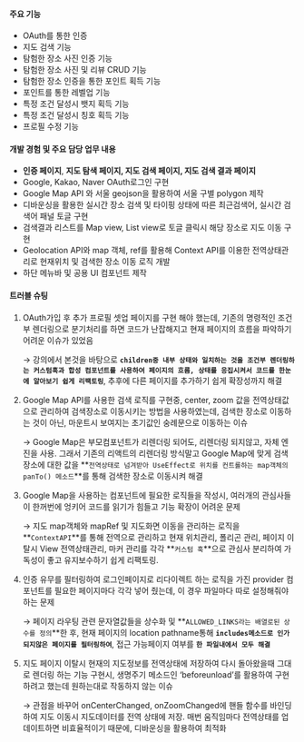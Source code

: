 #### 주요 기능

- OAuth를 통한 인증
- 지도 검색 기능
- 탐험한 장소 사진 인증 기능
- 탐험한 장소 사진 및 리뷰 CRUD 기능
- 탐험한 장소 인증을 통한 포인트 획득 기능
- 포인트를 통한 레벨업 기능
- 특정 조건 달성시 뱃지 획득 기능
- 특정 조건 달성시 칭호 획득 기능
- 프로필 수정 기능

#### 개발 경험 및 주요 담당 업무 내용

- **인증 페이지**, **지도 탐색 페이지, 지도 검색 페이지, 지도 검색 결과 페이지**
- Google, Kakao, Naver OAuth로그인 구현
- Google Map API 와 서울 geojson을 활용하여 서울 구별 polygon 제작
- 디바운싱을 활용한 실시간 장소 검색 및 타이핑 상태에 따른 최근검색어, 실시간 검색어 패널 토글 구현
- 검색결과 리스트를 Map view, List view로 토글 클릭시 해당 장소로 지도 이동 구현
- Geolocation API와 map 객체, ref를 활용해 Context API를 이용한 전역상태관리로 현재위치 및 검색한 장소 이동 로직 개발
- 하단 메뉴바 및 공용 UI 컴포넌트 제작

#### 트러블 슈팅

1. OAuth가입 후 추가 프로필 셋업 페이지를 구현 해야 했는데, 기존의 명령적인 조건부 렌더링으로 분기처리를 하면 코드가 난잡해지고 현재 페이지의 흐름을 파악하기 어려운 이슈가 있었음

   → 강의에서 본것을 바탕으로 **`children중 내부 상태와 일치하는 것을 조건부 렌더링하는 커스텀훅과 합성 컴포넌트를 사용하여 페이지의 흐름, 상태를 응집시켜서 코드를 한눈에 알아보기 쉽게 리팩토링`**, 추후에 다른 페이지를 추가하기 쉽게 확장성까지 해결

2. Google Map API를 사용한 검색 로직를 구현중, center, zoom 값을 전역상태값으로 관리하여 검색장소로 이동시키는 방법을 사용하였는데, 검색한 장소로 이동하는 것이 아닌, 마운트시 보여지는 초기값인 숭례문으로 이동하는 이슈

   → Google Map은 부모컴포넌트가 리렌더링 되어도, 리렌더링 되지않고, 자체 엔진을 사용. 그래서 기존의 리액트의 리렌더링 방식말고 Google Map에 맞게 검색 장소에 대한 값을 **`전역상태로 넘겨받아 UseEffect로 위치를 컨트롤하는 map객체의 panTo() 메소드`**를 통해 검색한 장소로 이동시켜 해결

3. Google Map을 사용하는 컴포넌트에 필요한 로직들을 작성시, 여러개의 관심사들이 한꺼번에 엉키어 코드를 읽기가 힘들고 기능 확장이 어려운 문제

   → 지도 map객체와 mapRef 및 지도화면 이동을 관리하는 로직을 **`ContextAPI`**를 통해 전역으로 관리하고 현재 위치관리, 폴리곤 관리, 페이지 이탈시 View 전역상태관리, 마커 관리를 각각 **`커스텀 훅`**으로 관심사 분리하여 가독성이 좋고 유지보수하기 쉽게 리팩토링.

4. 인증 유무를 필터링하여 로그인페이지로 리다이렉트 하는 로직을 가진 provider 컴포넌트를 필요한 페이지마다 각각 넣어 줬는데, 이 경우 파일마다 따로 설정해줘야하는 문제

   → 페이지 라우팅 관련 문자열값들을 상수화 및 **`ALLOWED_LINKS라는 배열로된 상수를 정의`**한 후, 현재 페이지의 location pathname통해 **`includes메소드로 인가되지않은 페이지를 필터링하여`**, 접근 가능페이지 여부를 **`한 파일내에서 모두 해결`**

5. 지도 페이지 이탈시 현재의 지도정보를 전역상태에 저장하여 다시 돌아왔을때 그대로 렌더링 하는 기능 구현시, 생명주기 메소드인 ‘beforeunload’를 활용하여 구현하려고 했는데 원하는대로 작동하지 않는 이슈

   → 관점을 바꾸어 onCenterChanged, onZoomChanged에 핸들 함수를 바인딩하여 지도 이동시 지도데이터를 전역 상태에 저장. 매번 움직임마다 전역상태를 업데이트하면 비효율적이기 때문에, 디바운싱을 활용하여 최적화
